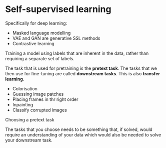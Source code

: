 # Self-supervised learning

Specifically for deep learning:

* Masked language modelling
* VAE and GAN are generative SSL methods
* Contrastive learning

Training a model using labels that are inherent in the data, rather than requiring a separate set of labels.

The task that is used for pretraining is the **pretext task**. The tasks that we then use for fine-tuning are called **downstream tasks**. This is also **transfer learning**.

- Colorisation
- Guessing image patches
- Placing frames in thr right order
- Inpainting
- Classify corrupted images

Choosing a pretext task

The tasks that you choose needs to be something that, if solved, would require an understanding of your data which would also be needed to solve your downstream task.
